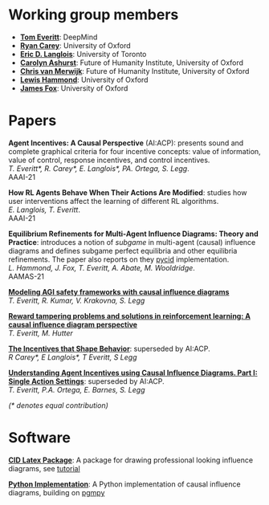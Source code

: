 
# Working group members

* **[Tom Everitt](https://www.tomeveritt.se/)**: DeepMind
* **[Ryan Carey](https://www.fhi.ox.ac.uk/team/ryan-carey/)**: University of Oxford
* **[Eric D. Langlois](https://www.linkedin.com/in/edtsft/?ppe=1)**: University of Toronto
* **[Carolyn Ashurst](https://www.fhi.ox.ac.uk/team/carolyn-ashurst/)**: Future of Humanity Institute, University of Oxford
* **[Chris van Merwijk](https://www.fhi.ox.ac.uk/team/chris-van-merwijk/)**: Future of Humanity Institute, University of Oxford
* **[Lewis Hammond](http://www.cs.ox.ac.uk/people/lewis.hammond/)**: University of Oxford
* **[James Fox](http://www.cs.ox.ac.uk/people/james.fox/)**: University of Oxford


# Papers
**Agent Incentives: A Causal Perspective** (AI:ACP): presents sound and complete graphical criteria for four incentive concepts: value of information, value of control, response incentives, and control incentives.  
*T. Everitt\*, R. Carey\*, E. Langlois\*, PA. Ortega, S. Legg*.  
AAAI-21

**How RL Agents Behave When Their Actions Are Modified**: studies how user interventions affect the learning of different RL algorithms.  
*E. Langlois, T. Everitt*.  
AAAI-21  

**Equilibrium Refinements for Multi-Agent Influence Diagrams: Theory and Practice**: introduces a notion of _subgame_ in multi-agent (causal) influence diagrams and defines subgame perfect equilibria and other equilibria refinements. The paper also reports on they [pycid](https://github.com/causalincentives/pycid) implementation.  
*L. Hammond, J. Fox, T. Everitt, A. Abate, M. Wooldridge*.  
AAMAS-21  

**[Modeling AGI safety frameworks with causal influence diagrams](https://arxiv.org/abs/1906.08663)**  
*T. Everitt, R. Kumar, V. Krakovna, S. Legg*

**[Reward tampering problems and solutions in reinforcement learning: A causal influence diagram perspective](https://arxiv.org/abs/1908.04734)**  
*T. Everitt, M. Hutter*

**[The Incentives that Shape Behavior](https://arxiv.org/abs/2001.07118)**: superseded by AI:ACP.  
*R Carey\*, E Langlois\*, T Everitt, S Legg*

**[Understanding Agent Incentives using Causal Influence Diagrams. Part I: Single Action Settings](https://arxiv.org/abs/1902.09980)**: superseded by AI:ACP.  
*T. Everitt, P.A. Ortega, E. Barnes, S. Legg*

*(\* denotes equal contribution)*

# Software

**[CID Latex Package](https://github.com/causalincentives/cid-latex)**: A package for drawing professional looking influence diagrams, see [tutorial](https://causalincentives.github.io/cid-latex/CausalInfluenceDiagramLatexTutorial.html)

**[Python Implementation](https://github.com/causalincentives/pycid)**: A Python implementation of causal influence diagrams, building on [pgmpy](https://pgmpy.org/)
